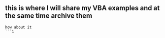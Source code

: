 ## this is where I will share my VBA examples and at the same time archive them

```
how about it
```1
